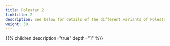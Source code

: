```yaml
---
title: Polestar 2
linktitle: 2
description: See below for details of the different variants of Polestar 2
weight: 30
---
```

{{% children description="true" depth="1" %}}
